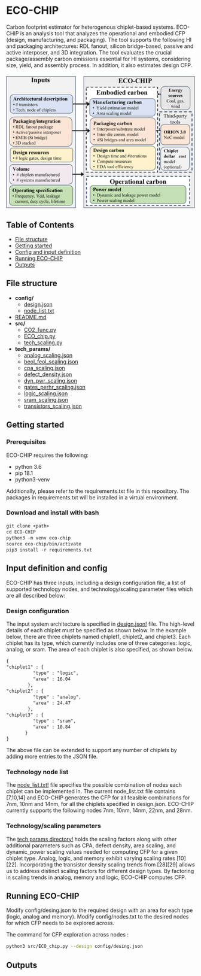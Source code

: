 # ECO-CHIP

Carbon footprint estimator for heterogenous chiplet-based systems. 
ECO-CHIP is an analysis tool that analyzes the operational and embodied CFP (design, manufacturing, and packaging). The tool supports the following HI and packaging architectures: RDL fanout, silicon bridge-based, passive and active interposer, and 3D integration. The tool evaluates the crucial package/assembly carbon emissions essential for HI systems, considering size, yield, and assembly process. In addition, it also estimates design CFP.  

<img src="eco-chip-top.png" alt="drawing" width="600"/>


## Table of Contents

-   [File structure](#file-structure)
-   [Getting started](#getting-started)
-   [Config and input definition](#input-definition-and-config)
-   [Running ECO-CHIP](#running-eco-chip)
-   [Outputs](#outputs)


## File structure

- **config/**
  - [design.json](./config/design.json)
  - [node_list.txt](./config/node_list.txt)
- [README.md](./README.md)
- **src/**
  - [CO2_func.py](./src/CO2_func.py)
  - [ECO_chip.py](./src/ECO_chip.py)
  - [tech_scaling.py](./src/tech_scaling.py)
- **tech_params/**
  - [analog_scaling.json](./tech_params/analog_scaling.json)
  - [beol_feol_scaling.json](./tech_params/beol_feol_scaling.json)
  - [cpa_scaling.json](./tech_params/cpa_scaling.json)
  - [defect_density.json](./tech_params/defect_density.json)
  - [dyn_pwr_scaling.json](./tech_params/dyn_pwr_scaling.json)
  - [gates_perhr_scaling.json](./tech_params/gates_perhr_scaling.json)
  - [logic_scaling.json](./tech_params/logic_scaling.json)
  - [sram_scaling.json](./tech_params/sram_scaling.json)
  - [transistors_scaling.json](./tech_params/transistors_scaling.json)

## Getting started

### Prerequisites

ECO-CHIP requires the following:

- python 3.6
- pip 18.1
- python3-venv

Additionally, please refer to the requirements.txt file in this repository. The packages in requirements.txt will be installed in a virtual environment.

### Download and install with bash

```
git clone <path>
cd ECO-CHIP
python3 -m venv eco-chip
source eco-chip/bin/activate
pip3 install -r requirements.txt
```

## Input definition and config

ECO-CHIP has three inputs, including a design configuration file, a list of supported technology nodes, and technology/scaling parameter files which are all described below: 

### Design configuration

The input system architecture is specified in [design.json!](config/design.json) file. The high-level details of each chiplet must be specified as shown below. In the example below, there are three chiplets named chiplet1, chiplet2, and chiplet3.  Each chiplet has its type, which currently includes one of three categories: logic, analog, or sram. The area of each chiplet is also specified, as shown below.  

```
{
"chiplet1" : {
          "type" : "logic",
          "area" : 16.04
        },
"chiplet2" : {
          "type" : "analog",
          "area" : 24.47
        },
"chiplet3" : {
          "type" : "sram",
          "area" : 10.84
       }
}
```
The above file can be extended to support any number of chiplets by adding more entries to the JSON file. 

### Technology node list

The [node_list.txt!](./config/node_list.txt) file specifies the possible combination of nodes each chiplet can be implemented in. The current node_list.txt file contains [7,10,14] and ECO-CHIP generates the CFP for  all feasible combinations for 7nm, 10nm and 14nm, for all the chiplets specified in design.json. ECO-CHIP currently supports the following nodes 7nm, 10nm, 14nm, 22nm, and 28nm. 


### Technology/scaling parameters 

The [tech params directory!](./tech_params/.) holds the scaling factors along with other additional parameters such as CPA, defect density, area scaling, and dynamic_power scaling values  needed for computing CFP for a given chiplet type. 
Analog, logic, and memory exhibit varying scaling rates [10][22]. Incorporating the transistor density scaling trends from [28][29] allows us to address distinct scaling factors for different design types. By factoring in scaling trends in analog, memory and logic, ECO-CHIP computes CFP.


## Running ECO-CHIP

Modify config/desing.json to the required design with an area for each type (logic, analog and memory). Modify config/nodes.txt to the desired nodes for which CFP needs to be explored across. 
    
The command for CFP exploration across nodes : 

```sh
python3 src/ECO_chip.py --design config/desing.json 
```

## Outputs





